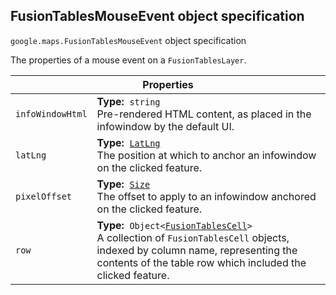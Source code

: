 <h2 id="FusionTablesMouseEvent">
FusionTablesMouseEvent
object specification
</h2><p>
<code><span itemprop="path">google.maps</span>.<span itemprop="name">FusionTablesMouseEvent</span></code>
object specification
</p><p>The properties of a mouse event on a <code>FusionTablesLayer</code>.</p><table class="properties responsive" summary="interface FusionTablesMouseEvent - Properties">
<thead>
<tr><th colspan="2">Properties</th>
</tr></thead>
<tbody>
<tr>
<td><code>infoWindowHtml</code></td>
<td><div><strong>Type:</strong>&nbsp; <code>string</code></div>
<div class="desc">Pre-rendered HTML content, as placed in the infowindow by the default UI.</div></td>
</tr>
<tr>
<td><code>latLng</code></td>
<td><div><strong>Type:</strong>&nbsp; <code><a href="https://github.com/amenadiel/google-maps-documentation/blob/master/docs/LatLng.md">LatLng</a></code></div>
<div class="desc">The position at which to anchor an infowindow on the clicked feature.</div></td>
</tr>
<tr>
<td><code>pixelOffset</code></td>
<td><div><strong>Type:</strong>&nbsp; <code><a href="https://github.com/amenadiel/google-maps-documentation/blob/master/docs/Size.md">Size</a></code></div>
<div class="desc">The offset to apply to an infowindow anchored on the clicked feature.</div></td>
</tr>
<tr>
<td><code>row</code></td>
<td><div><strong>Type:</strong>&nbsp; <code>Object&lt;<a href="https://github.com/amenadiel/google-maps-documentation/blob/master/docs/FusionTablesCell.md">FusionTablesCell</a>&gt;</code></div>
<div class="desc">A collection of <code>FusionTablesCell</code> objects, indexed by column name, representing the contents of the table row which included the clicked feature.</div></td>
</tr>
</tbody>
</table>